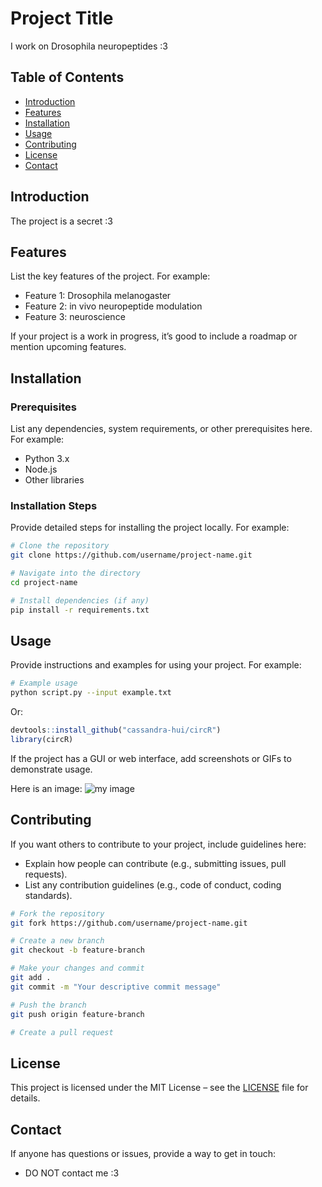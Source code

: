 
# Project Title

I work on Drosophila neuropeptides :3

## Table of Contents

- [Introduction](#introduction)
- [Features](#features)
- [Installation](#installation)
- [Usage](#usage)
- [Contributing](#contributing)
- [License](#license)
- [Contact](#contact)

## Introduction

The project is a secret :3

## Features

List the key features of the project. For example:

- Feature 1: Drosophila melanogaster
- Feature 2: in vivo neuropeptide modulation
- Feature 3: neuroscience

If your project is a work in progress, it’s good to include a roadmap or mention upcoming features.

## Installation

### Prerequisites

List any dependencies, system requirements, or other prerequisites here. For example:

- Python 3.x
- Node.js
- Other libraries

### Installation Steps

Provide detailed steps for installing the project locally. For example:

```bash
# Clone the repository
git clone https://github.com/username/project-name.git

# Navigate into the directory
cd project-name

# Install dependencies (if any)
pip install -r requirements.txt
```

## Usage

Provide instructions and examples for using your project. For example:

```bash
# Example usage
python script.py --input example.txt
```

Or:

```r
devtools::install_github("cassandra-hui/circR")
library(circR)
```

If the project has a GUI or web interface, add screenshots or GIFs to demonstrate usage.

Here is an image: 
![my image](images/myimage.png)

## Contributing

If you want others to contribute to your project, include guidelines here:

- Explain how people can contribute (e.g., submitting issues, pull requests).
- List any contribution guidelines (e.g., code of conduct, coding standards).

```bash
# Fork the repository
git fork https://github.com/username/project-name.git

# Create a new branch
git checkout -b feature-branch

# Make your changes and commit
git add .
git commit -m "Your descriptive commit message"

# Push the branch
git push origin feature-branch

# Create a pull request
```

## License

This project is licensed under the MIT License – see the [LICENSE](LICENSE) file for details.

## Contact

If anyone has questions or issues, provide a way to get in touch:

- DO NOT contact me :3
